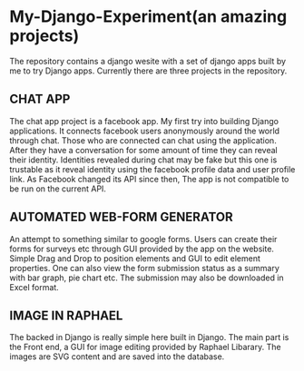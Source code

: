 My-Django-Experiment(an amazing projects)
====================

The repository contains a django wesite with a set of django apps built by me to try Django apps.
Currently there are three projects in the repository.

CHAT APP 
--------
The chat app project is a facebook app. My first try into building Django applications.
It connects facebook users anonymously around the world through chat. Those who are connected can chat using the application. After they have a conversation for some amount of time they can reveal their identity. Identities revealed during chat may be fake but this one is trustable as it reveal identity using the facebook profile data and user profile link.
As Facebook changed its API since then, The app is not compatible to be run on the current API.


AUTOMATED WEB-FORM GENERATOR
------------------------
An attempt to something similar to google forms. Users can create their forms for surveys etc through GUI provided by the app on the website. Simple Drag and Drop to position elements and GUI to edit element properties. One can also view the form submission status as a summary with bar graph, pie chart etc. The submission may also be downloaded in Excel format.

IMAGE  IN RAPHAEL
-----------------------
The backed in Django is really simple here built in Django. The main part is the Front end, a GUI for image editing provided by Raphael Libarary. The images are SVG content and are saved into the database.

